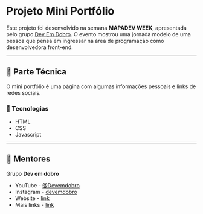 # Projeto Mini Portfólio

Este projeto foi desenvolvido na semana **MAPADEV WEEK**, apresentada pelo grupo [Dev Em Dobro](https://github.com/devemdobro). O evento mostrou uma jornada modelo de uma pessoa que pensa em ingressar na área de programação como desenvolvedora front-end.

_______

## 💎 Parte Técnica

O mini portfólio é uma página com algumas informações pessoais e links de redes sociais. 

###  🧰  Tecnologias

- HTML
- CSS
- Javascript

_________

## 🔗 Mentores

Grupo **Dev em dobro**

- YouTube - [@Devemdobro](https://www.youtube.com/@DevemDobro/featured)
- Instagram - [devemdobro](https://www.instagram.com/devemdobro/)
- Website - [link](https://mapadevweek.com)
- Mais links - [link](https://beacons.ai/devemdobro)
